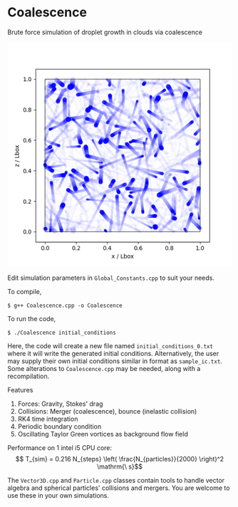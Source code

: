 # Coalescence  
Brute force simulation of droplet growth in clouds via coalescence  

![1000 particles rectilinear](./merge1000.png "Simulation of 1000 force-free droplets")  

Edit simulation parameters in `Global_Constants.cpp` to suit your needs.  

To compile,  
```
$ g++ Coalescence.cpp -o Coalescence
```

To run the code,  
```
$ ./Coalescence initial_conditions
```
Here, the code will create a new file named `initial_conditions_0.txt` where it will write the generated initial conditions. Alternatively, the user may supply their own initial conditions similar in format as `sample_ic.txt`. Some alterations to `Coalescence.cpp` may be needed, along with a recompilation.  

Features  
1. Forces: Gravity, Stokes' drag
2. Collisions: Merger (coalescence), bounce (inelastic collision)
3. RK4 time integration
4. Periodic boundary condition
5. Oscillating Taylor Green vortices as background flow field

Performance on 1 intel i5 CPU core: $$ T_{sim} = 0.216 N_{steps} \left( \frac{N_{particles}}{2000} \right)^2 \mathrm{\ s}$$  

The `Vector3D.cpp` and `Particle.cpp` classes contain tools to handle vector algebra and spherical particles' collisions and mergers. You are welcome to use these in your own simulations.  